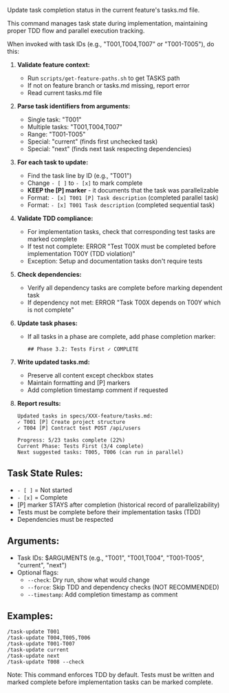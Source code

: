 Update task completion status in the current feature's tasks.md file.

This command manages task state during implementation, maintaining proper TDD flow and parallel execution tracking.

When invoked with task IDs (e.g., "T001,T004,T007" or "T001-T005"), do this:

1. **Validate feature context:**
   - Run `scripts/get-feature-paths.sh` to get TASKS path
   - If not on feature branch or tasks.md missing, report error
   - Read current tasks.md file

2. **Parse task identifiers from arguments:**
   - Single task: "T001"
   - Multiple tasks: "T001,T004,T007"
   - Range: "T001-T005"
   - Special: "current" (finds first unchecked task)
   - Special: "next" (finds next task respecting dependencies)

3. **For each task to update:**
   - Find the task line by ID (e.g., "T001")
   - Change `- [ ]` to `- [x]` to mark complete
   - **KEEP the [P] marker** - it documents that the task was parallelizable
   - Format: `- [x] T001 [P] Task description` (completed parallel task)
   - Format: `- [x] T001 Task description` (completed sequential task)

4. **Validate TDD compliance:**
   - For implementation tasks, check that corresponding test tasks are marked complete
   - If test not complete: ERROR "Test T00X must be completed before implementation T00Y (TDD violation)"
   - Exception: Setup and documentation tasks don't require tests

5. **Check dependencies:**
   - Verify all dependency tasks are complete before marking dependent task
   - If dependency not met: ERROR "Task T00X depends on T00Y which is not complete"

6. **Update task phases:**
   - If all tasks in a phase are complete, add phase completion marker:
     ```
     ## Phase 3.2: Tests First ✓ COMPLETE
     ```

7. **Write updated tasks.md:**
   - Preserve all content except checkbox states
   - Maintain formatting and [P] markers
   - Add completion timestamp comment if requested

8. **Report results:**
   ```
   Updated tasks in specs/XXX-feature/tasks.md:
   ✓ T001 [P] Create project structure
   ✓ T004 [P] Contract test POST /api/users

   Progress: 5/23 tasks complete (22%)
   Current Phase: Tests First (3/4 complete)
   Next suggested tasks: T005, T006 (can run in parallel)
   ```

## Task State Rules:
- `- [ ]` = Not started
- `- [x]` = Complete
- [P] marker STAYS after completion (historical record of parallelizability)
- Tests must be complete before their implementation tasks (TDD)
- Dependencies must be respected

## Arguments:
- Task IDs: $ARGUMENTS (e.g., "T001", "T001,T004", "T001-T005", "current", "next")
- Optional flags:
  - `--check`: Dry run, show what would change
  - `--force`: Skip TDD and dependency checks (NOT RECOMMENDED)
  - `--timestamp`: Add completion timestamp as comment

## Examples:
```
/task-update T001
/task-update T004,T005,T006
/task-update T001-T007
/task-update current
/task-update next
/task-update T008 --check
```

Note: This command enforces TDD by default. Tests must be written and marked complete before implementation tasks can be marked complete.
